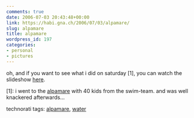 ```yaml
---
comments: true
date: 2006-07-03 20:43:48+00:00
link: https://habi.gna.ch/2006/07/03/alpamare/
slug: alpamare
title: alpamare
wordpress_id: 197
categories:
- personal
- pictures
---
```



oh, and if you want to see what i did on saturday [1], you can watch the slideshow [here](https://habi.gna.ch/pics/alpamare06/).



[1]: i went to the [alpamare](http://www.alpamare.ch/) with 40 kids from the swim-team. and was well knackered afterwards...





technorati tags: [alpamare](http://www.technorati.com/tag/alpamare), [water](http://www.technorati.com/tag/water)
